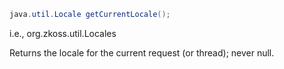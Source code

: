 ``` java
java.util.Locale getCurrentLocale();
```

  
i.e., <javadoc method="getCurrent()">org.zkoss.util.Locales</javadoc>

Returns the locale for the current request (or thread); never null.


